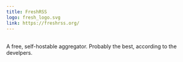 ```yaml
---
title: FreshRSS
logo: fresh_logo.svg
link: https://freshrss.org/
---
```

<br>A free, self-hostable aggregator. Probably the best, according to the develpers.